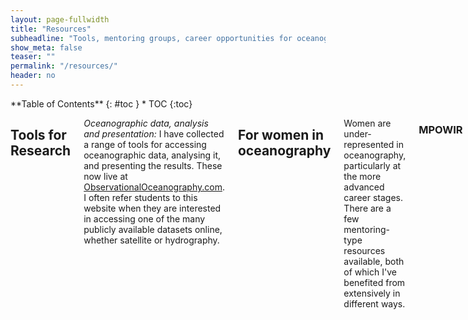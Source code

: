 ```yaml
---
layout: page-fullwidth
title: "Resources"
subheadline: "Tools, mentoring groups, career opportunities for oceanographers.. a bit of everything."
show_meta: false
teaser: ""
permalink: "/resources/"
header: no
---
```

<!--...and learn at the same time.-->


<div class="row">
<div class="medium-4 medium-push-8 columns" markdown="1">
<div class="panel radius" markdown="1">
**Table of Contents**
{: #toc }
*  TOC
{:toc}
</div>
</div><!-- /.medium-4.columns -->

<div class="medium-8 medium-pull-4 columns" markdown="1">

## Tools for Research

*Oceanographic data, analysis and presentation:* I have collected a range of tools for accessing oceanographic data, analysing it, and presenting the results.  These now live at [ObservationalOceanography.com](http://observationaloceanography.com).  I often refer students to this website when they are interested in accessing one of the many publicly available datasets online, whether satellite or hydrography.

## For women in oceanography

Women are under-represented in oceanography, particularly at the more advanced career stages.  There are a few mentoring-type resources available, both of which I've benefited from extensively in different ways.

### MPOWIR
[Mentoring Physical Oceanography Women to Increase Retention][1] (MPOWIR) – This is a US-based organisation with conferences for women in oceanography, townhall meetings at the AGU Ocean Sciences, and other resources on their website

### ESWN
 [Earth Science Women’s Network][2] – this is an online network open to women around the world in earth science-related disciplines. There are online forums to participate in, a Facebook page, casual dinners at various conferences, etc. It’s a great online community of women, which can be particularly helpful if you’re one of few women in your department or organisation.

## Resources for Teaching

### Flipped learning - making videos

I have been experimenting with 'flipped learning’ ideas in my classes, particularly to teach Matlab to students without any prior programming experience. For this class, I developed a series of podcast-style micro lectures. Since I am a Mac user, I found some tools to create these podcasts using Keynote and Garageband. 
- The process is outlined here: [Creating a Podcast using Keynote][3]. 
- If you would additionally like to 'watermark’ your videos, see a method to do that here: [Watermarking in Quicktime][4].

### Rotating table practicals 

Both for public outreach and teaching in physical oceanography classes, I use the Weather in a Tank rotating table system. I outline the method we use to record and archive videos of experiments, using a Mac. See here: [Rotating table recordings][5].

## Opportunities

### for undergraduates

- [Careers in oceanography][6] – Job and career sites, and information about the annual Ocean careers fair at the NOC
- [Summer placement opportunities][7] for undergraduates at the University of Southampton, within the UK and abroad.
- [Awards for undergrads][8] – different places you can apply for awards for work you’ve done, or travel awards to go to meetings, etc.

### for graduates

- **PhD projects** at the [Graduate school of the National Oceanography Centre][9].  The application is typically due in January.

### Postdoctoral opportunities

- **Academic Jobs in the UK**: See the website [jobs.ac.uk][10] – This is a useful collection of academic jobs in the UK and you can set up e-mail alerts to find jobs of interest to you.
- **Postdoctoral fellowships.** See the page [Join the Group][11] to find out more about postdoc fellowships for the UK

## Outreach

I am a [STEM Ambassador][12], registered with the Hampshire-area ambassadors through the Winchester Science Centre. I am interested in volunteering in science clubs in the Southampton city area. Please contact me if you are interested in outreach possibilities.

I also lecture for the Discover Oceanography programme at Southampton. You can find out more about these opportunities at [http://www.discoveroceanography.co.uk][13].

</div><!-- /.medium-8.columns -->
</div><!-- /.row -->

[1]: http://mpowir.org/
[2]: http://eswnonline.org/
[3]: /resources/creating-a-podcast-from-keynote-and-garageband/
[4]: /resources/watermarking-videos-in-quicktime/
[5]: /resources/recording-rotating-table-weather-in-a-tank-videos/
[6]: /resources/ocean-related-careers/
[7]: /resources/summer-placements-for-undergraduates/
[8]: /resources/awards-for-undergraduates-and-graduate-students/
[9]: /people/phd-opportunities/
[10]: http://jobs.ac.uk
[11]: /people/phd-opportunities/
[12]: http://www.winchestersciencecentre.org/stemnet/stem-ambassadors/#.VWES1GTBzGc
[13]: http://www.discoveroceanography.co.uk/